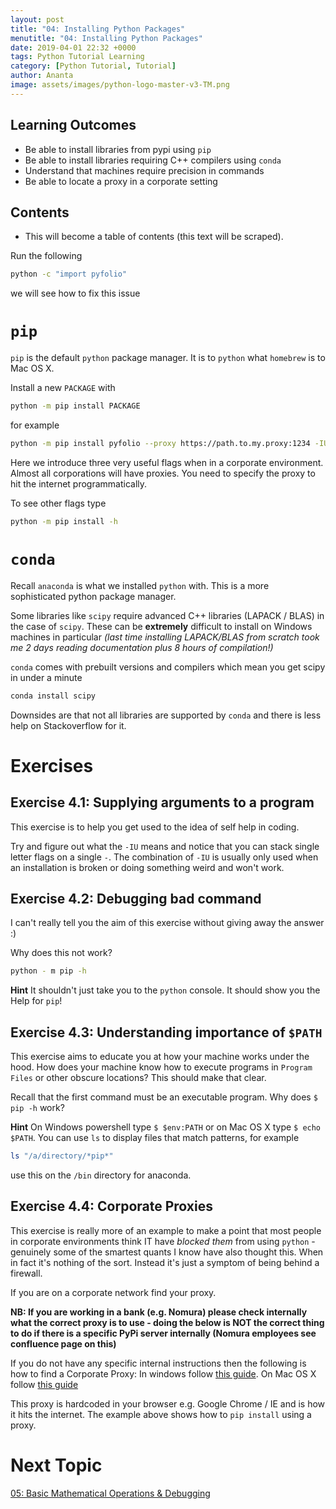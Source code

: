 ```yaml
---
layout: post
title: "04: Installing Python Packages"
menutitle: "04: Installing Python Packages"
date: 2019-04-01 22:32 +0000
tags: Python Tutorial Learning
category: [Python Tutorial, Tutorial]
author: Ananta
image: assets/images/python-logo-master-v3-TM.png
---
```


## Learning Outcomes

- Be able to install libraries from pypi using `pip`
- Be able to install libraries requiring C++ compilers using `conda`
- Understand that machines require precision in commands
- Be able to locate a proxy in a corporate setting

## Contents

- This will become a table of contents (this text will be scraped).

Run the following

```sh
python -c "import pyfolio"
```

we will see how to fix this issue

# `pip`

`pip` is the default `python` package manager. It is to `python` what `homebrew` is to Mac OS X.

Install a new `PACKAGE` with

```sh
python -m pip install PACKAGE
```

for example

```sh
python -m pip install pyfolio --proxy https://path.to.my.proxy:1234 -IU
```

Here we introduce three very useful flags when in a corporate environment. Almost all corporations will have proxies. You need to specify the proxy to hit the internet programmatically.

To see other flags type

```sh
python -m pip install -h
```

# `conda`

Recall `anaconda` is what we installed `python` with. This is a more sophisticated python package manager.

Some libraries like `scipy` require advanced C++ libraries (LAPACK / BLAS) in the case of `scipy`. These can be **extremely** difficult to install on Windows machines in particular *(last time installing LAPACK/BLAS from scratch took me 2 days reading documentation plus 8 hours of compilation!)*

`conda` comes with prebuilt versions and compilers which mean you get scipy in under a minute

```sh
conda install scipy
```

Downsides are that not all libraries are supported by `conda` and there is less help on Stackoverflow for it.

# Exercises

## Exercise 4.1: Supplying arguments to a program

This exercise is to help you get used to the idea of self help in coding.

Try and figure out what the `-IU` means and notice that you can stack single letter flags on a single `-`. The combination of `-IU` is usually only used when an installation is broken or doing something weird and won't work.

## Exercise 4.2: Debugging bad command

I can't really tell you the aim of this exercise without giving away the answer :)

Why does this not work?

```sh
python - m pip -h
```

**Hint** It shouldn't just take you to the `python` console. It should show you the Help for `pip`!

## Exercise 4.3: Understanding importance of `$PATH`

This exercise aims to educate you at how your machine works under the hood. How does your machine know how to execute programs in `Program Files` or other obscure locations? This should make that clear.

Recall that the first command must be an executable program. Why does `$ pip -h` work?

**Hint** On Windows powershell type `$ $env:PATH` or on Mac OS X type `$ echo $PATH`.
You can use `ls` to display files that match patterns, for example

```sh
ls "/a/directory/*pip*"
```

use this on the `/bin` directory for anaconda.

## Exercise 4.4: Corporate Proxies

This exercise is really more of an example to make a point that most people in corporate environments think IT have *blocked them* from using `python` - genuinely some of the smartest quants I know have also thought this. When in fact it's nothing of the sort. Instead it's just a symptom of being behind a firewall.

If you are on a corporate network find your proxy.

**NB: If you are working in a bank (e.g. Nomura) please check internally what the correct proxy is to use - doing the below is NOT the correct thing to do if there is a specific PyPi server internally (Nomura employees see confluence page on this)**

If you do not have any specific internal instructions then the following is how to find a Corporate Proxy: In windows follow [this guide](https://superuser.com/a/346376). On Mac OS X follow [this guide](https://askubuntu.com/a/924676)

This proxy is hardcoded in your browser e.g. Google Chrome / IE and is how it hits the internet. The example above shows how to `pip install` using a proxy.

# Next Topic

[05: Basic Mathematical Operations & Debugging](https://gowoogle.com)